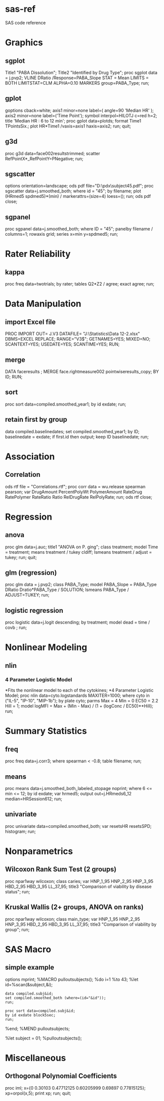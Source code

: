 # sas-ref
SAS code reference


# Graphics
## sgplot
Title1 "PABA Dissolution";
Title2 "Identified by Drug Type";
proc sgplot data = j.pvp2;
VLINE DRatio /Response=PABA_Slope STAT = Mean
	LIMITS = BOTH LIMITSTAT=CLM ALPHA=0.10
	MARKERS group=PABA_Type;
run;

## gplot
goptions cback=white;
axis1 minor=none label=( angle=90 'Median HR' );
axis2 minor=none label=('Time Point');
symbol interpol=HILOTJ c=red h=2;
title 'Median HR : 6 to 12 min';
proc gplot data=plotds;
	format Time1 TPointsSix.;
	plot  HR*Time1 /vaxis=axis1 haxis=axis2;
run; quit;

## g3d
proc g3d data=face002resultstrimmed;
	scatter RefPointX*_RefPointY=PNegative;
run;

## sgscatter
options orientation=landscape;
ods pdf file="D:\pdx\subject45.pdf";
proc sgscatter data=j.smoothed_both;
	where id = "45";
	by filename;
	plot (HRmed5 spdmed5)*(min) /
	markerattrs=(size=4) loess=();
run;
ods pdf close;

## sgpanel
proc sgpanel data=j.smoothed_both;
	where ID = "45";
	panelby filename / columns=1;
	rowaxis grid;
	series x=min y=spdmed5;
run;



# Rater Reliability
## kappa
proc freq data=twotrials;
	by rater;
	tables Q2*Z2 / agree;
	exact agree;
run;




# Data Manipulation

## import Excel file
PROC IMPORT OUT= J.V3 
            DATAFILE= "J:\Statistics\Data 12-2.xlsx" 
            DBMS=EXCEL REPLACE;
     RANGE="V3$"; 
     GETNAMES=YES;
     MIXED=NO;
     SCANTEXT=YES;
     USEDATE=YES;
     SCANTIME=YES;
RUN;

## merge
DATA faceresults ; 
  MERGE face.rightmeasure002 pointwiseresults_copy; 
  BY ID; 
RUN;

## sort
proc sort data=compiled.smoothed_year1;
by id exdate; run;

## retain first by group
data compiled.baselinedates;
	set compiled.smoothed_year1;
	by ID;
	baselinedate = exdate;
	if first.id then output;
	keep ID baselinedate;
run;

# Association
## Correlation
ods rtf file = "Correlations.rtf";
proc corr data = wu.release spearman pearson;
	var DrugAmount
	PercentPolyWt
	PolymerAmount
	RateDrug
	RatePolymer
	RateRatio
	Ratio
	RelDrugRate
	RelPolyRate;
run;
ods rtf close;



# Regression
## anova
proc glm data=j.auc;
	title1 "ANOVA on P. ging";
	class treatment;
	model Time = treatment;
	means treatment / tukey cldiff;
	lsmeans treatment / adjust = tukey;
run; quit;


## glm (regression)
proc glm data = j.pvp2;
	class PABA_Type;
	model PABA_Slope = PABA_Type DRatio Dratio*PABA_Type / SOLUTION;
	lsmeans PABA_Type / ADJUST=TUKEY;
run;

## logistic regression
proc logistic data=j.logit descending;
	by treatment;
	model dead = time / covb ;
run;


# Nonlinear Modeling
## nlin
### 4 Parameter Logistic Model
*Fits the nonlinear model to each of the cytokines;
*4 Parameter Logistic Model;
proc nlin data=cyto.logstandards  MAXITER=1000;
	where cyto in ("IL-5", "IP-10", "MIP-1b");
	by plate cyto;
	parms Max = 4 Min = 0 EC50 = 2.2 Hill = 1;
	model logMFI = Max + (Min - Max) / (1 + (logConc / EC50)**Hill);
run;

#  Summary Statistics
## freq
proc freq data=j.corr3;
	where spearman < -0.8;
	table filename;
run;

## means
proc means data=j.smoothed_both_labeled_stopage noprint;
	where  6 <= min <= 12;
	by id  exdate;
	var hrmed5;
	output out=j.HRmeds6_12 median=HRSession612;
run;

## univariate
proc univariate data=compiled.smoothed_both;
	var resetsHR resetsSPD;
	histogram;
run;

# Nonparametrics
## Wilcoxon Rank Sum Test (2 groups)
proc npar1way wilcoxon;
class caries;
var HNP_1_95 HNP_2_95 HNP_3_95 HBD_2_95 HBD_3_95 LL_37_95;
title3 "Comparison of viability by disease status";
run;

## Kruskal Wallis (2+ groups, ANOVA on ranks) 
proc npar1way wilcoxon;
class main_type;
var HNP_1_95 HNP_2_95 HNP_3_95 HBD_2_95 HBD_3_95 LL_37_95;
title3 "Comparison of viability by group";
run;


# SAS Macro
## simple example
options mprint;
%MACRO pulloutsubjects();
%do i=1 %to 43; 
%let id=%scan(&subject,&i);

	data compiled.subj&id;
	set compiled.smoothed_both (where=(id="&id"));
	run;

	proc sort data=compiled.subj&id;
	by id exdate block5sec;
	run;

%end;
%MEND pulloutsubjects;

%let subject = 01;
%pulloutsubjects();

# Miscellaneous 
## Orthogonal Polynomial Coefficients
proc iml;
	x={0 0.30103 0.47712125 0.60205999 0.69897 0.77815125};
	xp=orpol(x,5);
	print xp;
run; quit;
